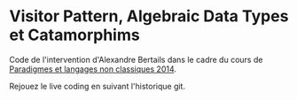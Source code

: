Visitor Pattern, Algebraic Data Types et Catamorphims
=====================================================

Code de l'intervention d'Alexandre Bertails dans le cadre du cours de [Paradigmes et langages non classiques 2014](https://www.rfc1149.net/inf355/).

Rejouez le live coding en suivant l'historique git.
